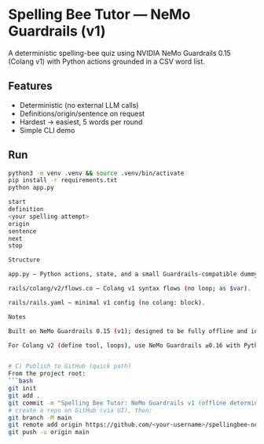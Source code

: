 # Spelling Bee Tutor — NeMo Guardrails (v1)

A deterministic spelling-bee quiz using NVIDIA NeMo Guardrails 0.15 (Colang v1) with Python actions grounded in a CSV word list.

## Features
- Deterministic (no external LLM calls)
- Definitions/origin/sentence on request
- Hardest → easiest, 5 words per round
- Simple CLI demo

## Run
```bash
python3 -m venv .venv && source .venv/bin/activate
pip install -r requirements.txt
python app.py

start
definition
<your spelling attempt>
origin
sentence
next
stop

Structure

app.py — Python actions, state, and a small Guardrails-compatible dummy LLM.

rails/colang/v2/flows.co — Colang v1 syntax flows (no loop; as $var).

rails/rails.yaml — minimal v1 config (no colang: block).

Notes

Built on NeMo Guardrails 0.15 (v1); designed to be fully offline and interview-friendly.

For Colang v2 (define tool, loops), use NeMo Guardrails ≥0.16 with Python 3.11 and refactor flows.


# C) Publish to GitHub (quick path)
From the project root:
```bash
git init
git add .
git commit -m "Spelling Bee Tutor: NeMo Guardrails v1 (offline deterministic demo)"
# create a repo on GitHub (via UI), then:
git branch -M main
git remote add origin https://github.com/<your-username>/spellingbee-nemo.git
git push -u origin main
